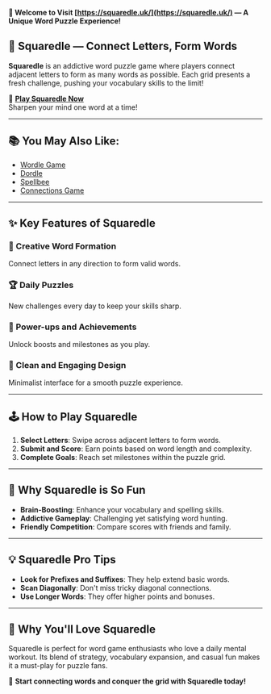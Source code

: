 **🧩 Welcome to Visit [https://squaredle.uk/](https://squaredle.uk/) — A Unique Word Puzzle Experience!**

## 📝 Squaredle — Connect Letters, Form Words

**Squaredle** is an addictive word puzzle game where players connect adjacent letters to form as many words as possible. Each grid presents a fresh challenge, pushing your vocabulary skills to the limit!

🎯 **[Play Squaredle Now](https://squaredle.uk/)**  
Sharpen your mind one word at a time!

---

## 📚 You May Also Like:

- [Wordle Game](https://wordlegame.club/)
- [Dordle](https://dordle.uk/)
- [Spellbee](https://spellbee.cc/)
- [Connections Game](https://connectionsgame.club/)

---

## ✨ Key Features of Squaredle

### 🔡 Creative Word Formation  
Connect letters in any direction to form valid words.

### 🏆 Daily Puzzles  
New challenges every day to keep your skills sharp.

### 🚀 Power-ups and Achievements  
Unlock boosts and milestones as you play.

### 🎨 Clean and Engaging Design  
Minimalist interface for a smooth puzzle experience.

---

## 🕹️ How to Play Squaredle

1. **Select Letters**: Swipe across adjacent letters to form words.
2. **Submit and Score**: Earn points based on word length and complexity.
3. **Complete Goals**: Reach set milestones within the puzzle grid.

---

## 🌟 Why Squaredle is So Fun

- **Brain-Boosting**: Enhance your vocabulary and spelling skills.
- **Addictive Gameplay**: Challenging yet satisfying word hunting.
- **Friendly Competition**: Compare scores with friends and family.

---

## 💡 Squaredle Pro Tips

- **Look for Prefixes and Suffixes**: They help extend basic words.
- **Scan Diagonally**: Don't miss tricky diagonal connections.
- **Use Longer Words**: They offer higher points and bonuses.

---

## 💖 Why You'll Love Squaredle

Squaredle is perfect for word game enthusiasts who love a daily mental workout. Its blend of strategy, vocabulary expansion, and casual fun makes it a must-play for puzzle fans.

🧩 **Start connecting words and conquer the grid with Squaredle today!**
